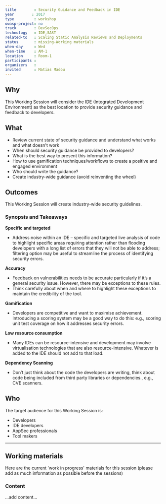 ```yaml
---
title        : Security Guidance and Feedback in IDE
year		: 2017
type         : workshop
owasp-project: no
track        : DevSecOps
technology   : IDE,SAST
related-to   : Scaling Static Analysis Reviews and Deployments
status       : missing-Working materials
when-day     : Wed
when-time    : AM-1
location     : Room-1
participants :
organizers   :
invited      : Matias Madou
---
```


## Why

This Working Session will consider the IDE (Integrated Development Environment) as the best location to provide security guidance and feedback to developers.

## What

 - Review current state of security guidance and understand what works and what doesn't work
 - When should security guidance be provided to developers?
 - What is the best way to present this information?
 - How to use gamification techniques/workflows to create a positive and engaged environment
 - Who should write the guidance?
 - Create industry-wide guidance (avoid reinventing the wheel)
 
## Outcomes

This Working Session will create industry-wide security guidelines.

### Synopsis and Takeaways

**Specific and targeted** 
- Address noise within an IDE – specific and targeted live analysis of code to highlight specific areas requiring attention rather than flooding developers with a long list of errors that they will not be able to address; filtering option may be useful to streamline the process of identifying security errors.

**Accuracy** 
- Feedback on vulnerabilities needs to be accurate particularly if it’s a general security issue. However, there may be exceptions to these rules.
- Think carefully about when and where to highlight these exceptions to maintain the credibility of the tool.

**Gamification**
- Developers are competitive and want to maximise achievement. Introducing a scoring system may be a good way to do this: e.g., scoring unit test coverage on how it addresses security errors. 

**Low resource consumption**
- Many IDEs can be resource-intensive and development may involve virtualisation technologies that are also resource-intensive. Whatever is added to the IDE should not add to that load.

**Dependency Scanning**
- Don’t just think about the code the developers are writing, think about code being included from third party libraries or dependencies., e.g., CVE scanners.


## Who

The target audience for this Working Session is:

 - Developers
 - IDE developers
 - AppSec professionals
 - Tool makers
 
 --- 

## Working materials

Here are the current 'work in progress' materials for this session (please add as much information as possible before the sessions)

### Content

...add content...
